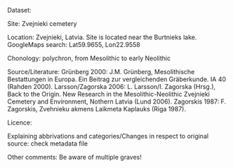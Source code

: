 Dataset:

Site:
Zvejnieki cemetery

Location:
  Zvejnieki, Latvia. Site is located near the Burtnieks lake. 
  GoogleMaps search: Lat59.9655, Lon22.9558
  
Chonology:
  polychron, from Mesolithic to early Neolithic

Source/Literature:
  Grünberg 2000: J.M. Grünberg, Mesolithische Bestattungen in Europa. Ein Beitrag zur vergleichenden Gräberkunde. IA 40 (Rahden 2000).
  Larsson/Zagorska 2006: L. Larsson/I. Zagorska (Hrsg.), Back to the Origin. New Research in the Mesolithic-Neolithic Zvejnieki Cemetery and Environment, Nothern Latvia (Lund 2006).
  Zagorskis 1987: F. Zagorskis, Zvehnieku akmens Laikmeta Kaplauks (Riga 1987).

Licence:

Explaining abbrivations and categories/Changes in respect to original source:
  check metadata file 

Other comments:
  Be aware of multiple graves!
